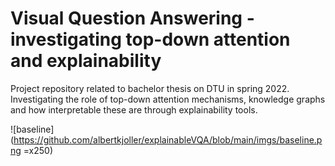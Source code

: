 # Visual Question Answering - investigating top-down attention and explainability

Project repository related to bachelor thesis on DTU in spring 2022. Investigating the role of top-down attention mechanisms, knowledge graphs and how interpretable these are through explainability tools.

![baseline](https://github.com/albertkjoller/explainableVQA/blob/main/imgs/baseline.png =x250)
